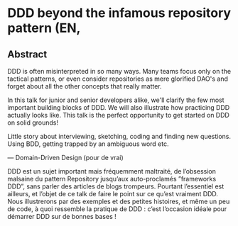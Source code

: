 # DDD beyond the infamous repository  pattern (EN,

## Abstract

DDD is often misinterpreted in so many ways. Many teams focus only on the tactical patterns, or even consider repositories as mere glorified DAO's and forget about all the other concepts that really matter. 

In this talk for junior and senior developers alike, we'll clarify the few most important building blocks of DDD. We will also illustrate how practicing DDD actually looks like. This talk is the perfect opportunity to get started on DDD on solid grounds! 

Little story about interviewing, sketching, coding and finding new questions. Using BDD, getting trapped by an ambiguous word etc. 

—
Domain-Driven Design (pour de vrai)

DDD est un sujet important mais fréquemment maltraité, de l’obsession malsaine du pattern Repository jusqu’aux auto-proclamés ”frameworks DDD”, sans parler des articles de blogs trompeurs. Pourtant l’essentiel est ailleurs, et l’objet de ce talk de faire le point sur ce qu’est vraiment DDD. Nous illustrerons par des exemples et des petites histoires, et même un peu de code, à quoi ressemble la pratique de DDD : c’est l’occasion idéale pour démarrer DDD sur de bonnes bases !
